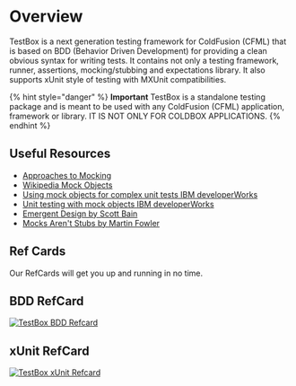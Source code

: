 # Overview

TestBox is a next generation testing framework for ColdFusion (CFML) that is based on BDD (Behavior Driven Development) for providing a clean obvious syntax for writing tests. It contains not only a testing framework, runner, assertions, mocking/stubbing and expectations library. It also supports xUnit style of testing with MXUnit compatibilities.

{% hint style="danger" %}
**Important** TestBox is a standalone testing package and is meant to be used with any ColdFusion (CFML) application, framework or library. IT IS NOT ONLY FOR COLDBOX APPLICATIONS.
{% endhint %}

## Useful Resources

* [Approaches to Mocking](http://www.onjava.com/pub/a/onjava/2004/02/11/mocks.html)
* [Wikipedia Mock Objects](http://en.wikipedia.org/wiki/Mock\_object)
* [Using mock objects for complex unit tests IBM developerWorks](http://www-128.ibm.com/developerworks/rational/library/oct06/pollice/index.html)
* [Unit testing with mock objects IBM developerWorks](http://www.ibm.com/developerworks/library/j-mocktest.html)
* [Emergent Design by Scott Bain](http://www.netobjectives.com/emergent-design-evolutionary-nature-professional-software-development)
* [Mocks Aren't Stubs by Martin Fowler](http://martinfowler.com/articles/mocksArentStubs.html)

## Ref Cards

Our RefCards will get you up and running in no time.

## BDD RefCard

[![TestBox BDD Refcard](../images/testbox-bdd-refcard-150.png)](https://github.com/ColdBox/cbox-refcards/raw/master/TestBox%20BDD%20Primer/TestBox-BDD-Refcard.pdf)

## xUnit RefCard

[![TestBox xUnit Refcard](../images/testbox-xunit-refcard-150.png)](https://github.com/ColdBox/cbox-refcards/raw/master/TestBox%20xUnit%20Primer/TestBox-xUnit-Refcard.pdf)
